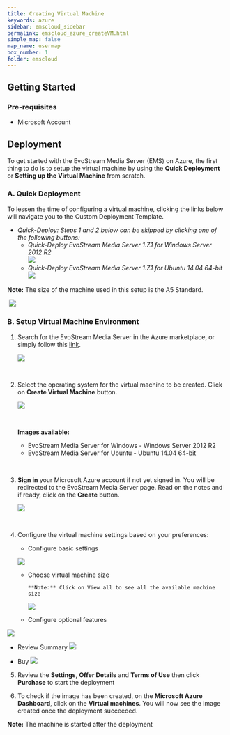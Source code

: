 ```yaml
---
title: Creating Virtual Machine
keywords: azure
sidebar: emscloud_sidebar
permalink: emscloud_azure_createVM.html
simple_map: false
map_name: usermap
box_number: 1
folder: emscloud
---
```






## Getting Started

### Pre-requisites

- Microsoft Account






## Deployment

To get started with the EvoStream Media Server (EMS) on Azure, the first thing to do is to setup the virtual machine by using the **Quick Deployment** or **Setting up the Virtual Machine** from scratch. 



### A.	Quick Deployment

To lessen the time of configuring a virtual machine, clicking the links below will navigate you to the Custom Deployment Template.

- _Quick-Deploy: Steps 1 and 2 below can be skipped by clicking one of the following buttons:_  
  - _Quick-Deploy EvoStream Media Server 1.7.1 for Windows Server 2012 R2_  
    <a href="https://portal.azure.com/#create/Microsoft.Template/uri/https%3A%2F%2Fraw.githubusercontent.com%2FEvoStream%2Fevostream_addons%2Fmaster%2Fazure_templates%2Fems171_windows2012%2Fazuredeploy.json" target="_blank"><img src="http://azuredeploy.net/deploybutton.png"/></a>
  - _Quick-Deploy EvoStream Media Server 1.7.1 for Ubuntu 14.04 64-bit_  
    <a href="https://portal.azure.com/#create/Microsoft.Template/uri/https%3A%2F%2Fraw.githubusercontent.com%2FEvoStream%2Fevostream_addons%2Fmaster%2Fazure_templates%2Fems171_ubuntu1404%2Fazuredeploy.json" target="_blank"><img src="http://azuredeploy.net/deploybutton.png"/></a>


**Note:** The size of the machine used in this setup is the A5 Standard.

​	![](images/emscloud/A5.jpg)





### B.	Setup Virtual Machine Environment

1. Search for the EvoStream Media Server in the Azure marketplace, or simply follow this [link](https://azure.microsoft.com/en-us/marketplace/partners/evostream-inc/evostream-media-server/).

   ![](images/emscloud/homepage.JPG)

   ​

2. Select the operating system for the virtual machine to be created. Click on **Create Virtual Machine** button.

   ![](images/emscloud/OSselect.jpg)

   ​

   **Images available:**

   - EvoStream Media Server for Windows - Windows Server 2012 R2
   - EvoStream Media Server for Ubuntu - Ubuntu 14.04 64-bit

   ​

3. **Sign in** your Microsoft Azure account if not yet signed in. You will be redirected to the EvoStream Media Server page.  Read on the notes and if ready, click on the **Create** button.

   ![](images/emscloud/create_windows.JPG)

   ​

4. Configure the virtual machine settings based on your preferences:

   - Configure basic settings

   ![](images/emscloud/basics.jpg)


   - Choose virtual machine size

         **Note:** Click on View all to see all the available machine size

        ![](images/emscloud/size.jpg)


   - Configure optional features

  ![](images/emscloud/optional.jpg)


   - Review Summary
  ![](images/emscloud/summary.jpg)


   - Buy
  ![](images/emscloud/buy.jpg)



5. Review the **Settings**, **Offer Details** and **Terms of Use** then click **Purchase** to start the deployment

6. To check if the image has been created, on the **Microsoft Azure Dashboard**, click on the **Virtual machines**. You will now see the image created once the deployment succeeded.

**Note:** The machine is started after the deployment